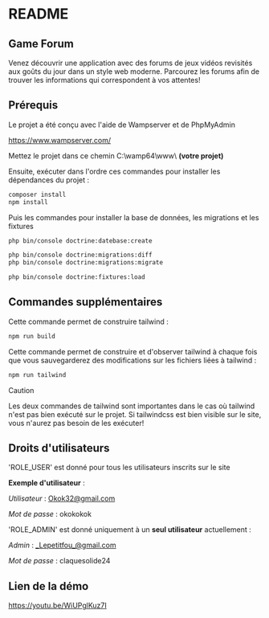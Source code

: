 # README

## Game Forum

Venez découvrir une application avec des forums de jeux vidéos revisités aux goûts du jour dans un style web moderne. Parcourez les forums afin de trouver les informations qui correspondent à vos attentes!


## Prérequis

Le projet a été conçu avec l'aide de Wampserver et de PhpMyAdmin

https://www.wampserver.com/


Mettez le projet dans ce chemin C:\wamp64\www\ __(votre projet)__


Ensuite, exécuter dans l'ordre ces commandes pour installer les dépendances du projet  :

```bash
composer install
npm install
```

Puis les commandes pour installer la base de données, les migrations et les fixtures

```bash
php bin/console doctrine:datebase:create
```

```bash
php bin/console doctrine:migrations:diff
php bin/console doctrine:migrations:migrate
```

```bash
php bin/console doctrine:fixtures:load
```


## Commandes supplémentaires

Cette commande permet de construire tailwind :

```bash
npm run build
```

Cette commande permet de construire et d'observer tailwind à chaque fois que vous sauvegarderez des modifications sur les fichiers liées à tailwind :

```bash
npm run tailwind 
```

> [!CAUTION]
> Les deux commandes de tailwind sont importantes dans le cas où tailwind n'est pas bien exécuté sur le projet. Si tailwindcss est bien visible sur le site, vous n'aurez pas besoin de les exécuter!


## Droits d'utilisateurs

'ROLE_USER' est donné pour tous les utilisateurs inscrits sur le site 

**Exemple d'utilisateur** :

_Utilisateur_ : Okok32@gmail.com

_Mot de passe_ : okokokok


'ROLE_ADMIN' est donné uniquement à un **seul utilisateur** actuellement :

_Admin_ : _Lepetitfou_@gmail.com

_Mot de passe_ : claquesolide24

## Lien de la démo

https://youtu.be/WiUPglKuz7I
